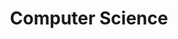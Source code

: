 ---
layout: cs
title: Computer Science
description: 컴퓨터 공학 공부 💻
category: cs
nav-class: cs
nav-title: CS
exclude_from_nav: false
permalink: /cs/
---